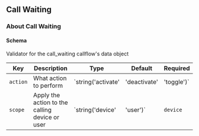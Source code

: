 ## Call Waiting

### About Call Waiting

#### Schema

Validator for the call_waiting callflow's data object



Key | Description | Type | Default | Required
--- | ----------- | ---- | ------- | --------
`action` | What action to perform | `string('activate' | 'deactivate' | 'toggle')` | `toggle` | `false`
`scope` | Apply the action to the calling device or user | `string('device' | 'user')` | `device` | `false`



